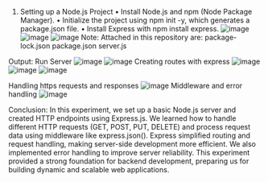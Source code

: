 1. Setting up a Node.js Project
•	Install Node.js and npm (Node Package Manager).
•	Initialize the project using npm init -y, which generates a package.json file.
•	Install Express with npm install express.
![image](https://github.com/user-attachments/assets/2b487e0b-8238-4df9-bdf9-3d569ce62e88)
![image](https://github.com/user-attachments/assets/3d8a1d5f-c972-4037-bbc7-e042bef12bc9)
![image](https://github.com/user-attachments/assets/7d804fcf-6c38-484c-85ab-fec63195ae18)
Note: Attached in this repository are:
      package-lock.json
      package.json
      server.js

Output: 
Run Server
![image](https://github.com/user-attachments/assets/fb33da9d-6793-4f98-acd0-478194a64247)
![image](https://github.com/user-attachments/assets/87ed4276-9fa9-4a07-baed-43e0e0e493db)
Creating routes with express
![image](https://github.com/user-attachments/assets/68230506-c893-4181-a60d-7042a6f503cb)
![image](https://github.com/user-attachments/assets/0278b234-e7d2-4cca-abe0-7e1357417159)
![image](https://github.com/user-attachments/assets/a8305d45-e26e-42e0-82c7-65b414eaa074)

Handling https requests and responses
![image](https://github.com/user-attachments/assets/7bb1f3de-6228-43fa-a5d7-f5cf5c7c4bd2)
Middleware and error handling
![image](https://github.com/user-attachments/assets/d89434bb-8c86-4127-bd5e-4e65afdffe4f)

Conclusion:
In this experiment, we set up a basic Node.js server and created HTTP endpoints using Express.js. We learned how to handle different HTTP requests (GET, POST, PUT, DELETE) and process request data using middleware like express.json(). Express simplified routing and request handling, making server-side development more efficient. We also implemented error handling to improve server reliability. This experiment provided a strong foundation for backend development, preparing us for building dynamic and scalable web applications.

